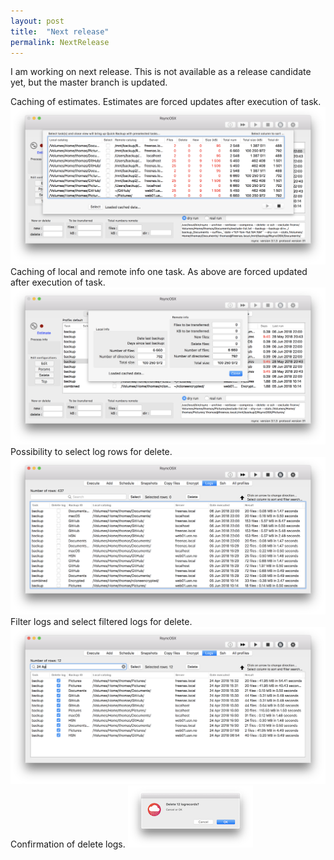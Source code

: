 ```yaml
---
layout: post
title:  "Next release"
permalink: NextRelease
---
```

I am working on next release. This is not available as a release candidate yet, but the master branch is updated.

Caching of estimates. Estimates are forced updates after execution of task.
![](/images/RsyncOSX/v5.4.0/nr1.png)
Caching of local and remote info one task. As above are forced updated after execution of task.
![](/images/RsyncOSX/v5.4.0/nr2.png)
Possibility to select log rows for delete.
![](/images/RsyncOSX/v5.4.0/nr3.png)
Filter logs and select filtered logs for delete.
![](/images/RsyncOSX/v5.4.0/nr4.png)
Confirmation of delete logs.
![](/images/RsyncOSX/v5.4.0/nr5.png)

